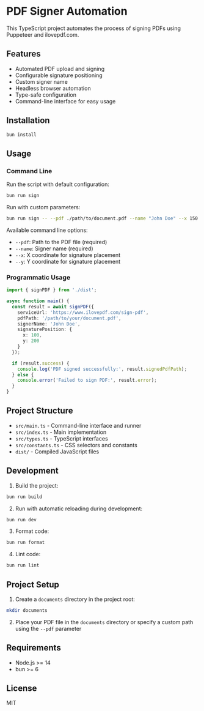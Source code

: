 # PDF Signer Automation

This TypeScript project automates the process of signing PDFs using Puppeteer and ilovepdf.com.

## Features

- Automated PDF upload and signing
- Configurable signature positioning
- Custom signer name
- Headless browser automation
- Type-safe configuration
- Command-line interface for easy usage

## Installation

```bash
bun install
```

## Usage

### Command Line

Run the script with default configuration:
```bash
bun run sign
```

Run with custom parameters:
```bash
bun run sign -- --pdf ./path/to/document.pdf --name "John Doe" --x 150 --y 250
```

Available command line options:
- `--pdf`: Path to the PDF file (required)
- `--name`: Signer name (required)
- `--x`: X coordinate for signature placement
- `--y`: Y coordinate for signature placement

### Programmatic Usage

```typescript
import { signPDF } from './dist';

async function main() {
  const result = await signPDF({
    serviceUrl: 'https://www.ilovepdf.com/sign-pdf',
    pdfPath: '/path/to/your/document.pdf',
    signerName: 'John Doe',
    signaturePosition: {
      x: 100,
      y: 200
    }
  });

  if (result.success) {
    console.log('PDF signed successfully:', result.signedPdfPath);
  } else {
    console.error('Failed to sign PDF:', result.error);
  }
}
```

## Project Structure

- `src/main.ts` - Command-line interface and runner
- `src/index.ts` - Main implementation
- `src/types.ts` - TypeScript interfaces
- `src/constants.ts` - CSS selectors and constants
- `dist/` - Compiled JavaScript files

## Development

1. Build the project:
```bash
bun run build
```

2. Run with automatic reloading during development:
```bash
bun run dev
```

3. Format code:
```bash
bun run format
```

4. Lint code:
```bash
bun run lint
```

## Project Setup

1. Create a `documents` directory in the project root:
```bash
mkdir documents
```

2. Place your PDF file in the `documents` directory or specify a custom path using the `--pdf` parameter

## Requirements

- Node.js >= 14
- bun >= 6

## License

MIT
